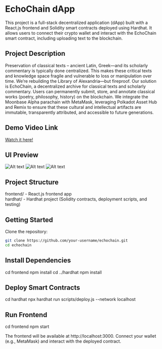 # EchoChain dApp

This project is a full-stack decentralized application (dApp) built with a React.js frontend and Solidity smart contracts deployed using Hardhat. It allows users to connect their crypto wallet and interact with the EchoChain smart contract, including uploading text to the blockchain.

## Project Description
Preservation of classical texts – ancient Latin, Greek—and its scholarly commentary is typically done centralized. This makes these critical texts and knowledge space fragile and vulnerable to loss or manipulation over time. We’re rebuilding the Library of Alexandria—but fireproof. Our solution is EchoChain, a decentralized archive for classical texts and scholarly commentary. Users can permanently submit, store, and annotate classical works (poetry, philosophy, history) on the blockchain. We integrate the Moonbase Alpha parachain with MetaMask, leveraging Polkadot Asset Hub and Remix to ensure that these cultural and intellectual artifacts are immutable, transparently attributed, and accessible to future generations. 

## Demo Video Link
[Watch it here!](https://www.youtube.com/watch?v=YBKy3ET83Is)

## UI Preview
![Alt text](https://github.com/flxcn/echochain/blob/main/echochain1.png)
![Alt text](https://github.com/flxcn/echochain/blob/main/echochain2.png)
![Alt text](https://github.com/flxcn/echochain/blob/main/echochain3.png)

## Project Structure

frontend/ - React.js frontend app  
hardhat/ - Hardhat project (Solidity contracts, deployment scripts, and testing)

## Getting Started

Clone the repository:

```bash
git clone https://github.com/your-username/echochain.git
cd echochain
```
## Install Dependencies
cd frontend
npm install
cd ../hardhat
npm install

## Deploy Smart Contracts
cd hardhat
npx hardhat run scripts/deploy.js --network localhost

## Run Frontend
cd frontend
npm start

The frontend will be available at http://localhost:3000. Connect your wallet (e.g., MetaMask) and interact with the deployed contract.



